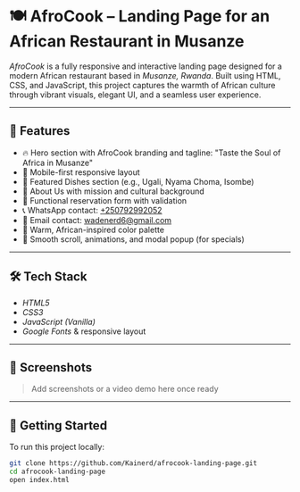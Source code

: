 # 🍽 AfroCook – Landing Page for an African Restaurant in Musanze

*AfroCook* is a fully responsive and interactive landing page designed for a modern African restaurant based in *Musanze, Rwanda*. Built using HTML, CSS, and JavaScript, this project captures the warmth of African culture through vibrant visuals, elegant UI, and a seamless user experience.

---

## 🌟 Features

- 🔥 Hero section with AfroCook branding and tagline: "Taste the Soul of Africa in Musanze"
- 📱 Mobile-first responsive layout
- 🍛 Featured Dishes section (e.g., Ugali, Nyama Choma, Isombe)
- 📖 About Us with mission and cultural background
- 📅 Functional reservation form with validation
- 📞 WhatsApp contact: [+250792992052](https://wa.me/250792992052)
- 📧 Email contact: [wadenerd6@gmail.com](mailto:wadenerd6@gmail.com)
- 🎨 Warm, African-inspired color palette
- 🧭 Smooth scroll, animations, and modal popup (for specials)

---

## 🛠 Tech Stack

- *HTML5*
- *CSS3*
- *JavaScript (Vanilla)*
- *Google Fonts* & responsive layout

---

## 📸 Screenshots

> Add screenshots or a video demo here once ready

---

## 🚀 Getting Started

To run this project locally:

```bash
git clone https://github.com/Kainerd/afrocook-landing-page.git
cd afrocook-landing-page
open index.html

